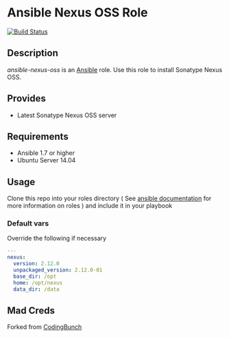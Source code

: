 # Ansible Nexus OSS Role

[![Build Status](https://travis-ci.org/mtnsat/ansible-nexus-oss.svg?branch=master)](https://travis-ci.org/mtnsat/ansible-nexus-oss)

## Description

*ansible-nexus-oss* is an [Ansible](http://ansible.com) role.
Use this role to install Sonatype Nexus OSS.

## Provides

* Latest Sonatype Nexus OSS server

## Requirements

* Ansible 1.7 or higher
* Ubuntu Server 14.04

## Usage

Clone this repo into your roles directory ( See [ansible documentation](http://docs.ansible.com/playbooks.html#roles) for more information on roles ) and include it in your playbook

### Default vars
Override the following if necessary

```yaml
---
nexus:
  version: 2.12.0
  unpackaged_version: 2.12.0-01
  base_dir: /opt
  home: /opt/nexus
  data_dir: /data
```

Mad Creds
-------
Forked from [CodingBunch](https://github.com/codingbunch/ansible-nexus-oss)